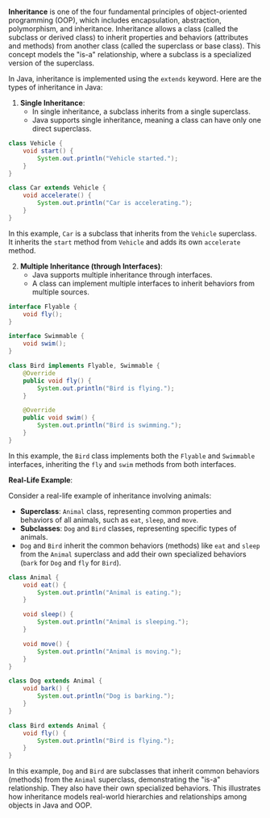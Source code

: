 **Inheritance** is one of the four fundamental principles of object-oriented programming (OOP), which includes encapsulation, abstraction, polymorphism, and inheritance. Inheritance allows a class (called the subclass or derived class) to inherit properties and behaviors (attributes and methods) from another class (called the superclass or base class). This concept models the "is-a" relationship, where a subclass is a specialized version of the superclass.

In Java, inheritance is implemented using the `extends` keyword. Here are the types of inheritance in Java:

1. **Single Inheritance**:
   - In single inheritance, a subclass inherits from a single superclass.
   - Java supports single inheritance, meaning a class can have only one direct superclass.

```java
class Vehicle {
    void start() {
        System.out.println("Vehicle started.");
    }
}

class Car extends Vehicle {
    void accelerate() {
        System.out.println("Car is accelerating.");
    }
}
```

In this example, `Car` is a subclass that inherits from the `Vehicle` superclass. It inherits the `start` method from `Vehicle` and adds its own `accelerate` method.

2. **Multiple Inheritance (through Interfaces)**:
   - Java supports multiple inheritance through interfaces.
   - A class can implement multiple interfaces to inherit behaviors from multiple sources.

```java
interface Flyable {
    void fly();
}

interface Swimmable {
    void swim();
}

class Bird implements Flyable, Swimmable {
    @Override
    public void fly() {
        System.out.println("Bird is flying.");
    }

    @Override
    public void swim() {
        System.out.println("Bird is swimming.");
    }
}
```

In this example, the `Bird` class implements both the `Flyable` and `Swimmable` interfaces, inheriting the `fly` and `swim` methods from both interfaces.

**Real-Life Example**:

Consider a real-life example of inheritance involving animals:

- **Superclass**: `Animal` class, representing common properties and behaviors of all animals, such as `eat`, `sleep`, and `move`.
- **Subclasses**: `Dog` and `Bird` classes, representing specific types of animals.
- `Dog` and `Bird` inherit the common behaviors (methods) like `eat` and `sleep` from the `Animal` superclass and add their own specialized behaviors (`bark` for `Dog` and `fly` for `Bird`).

```java
class Animal {
    void eat() {
        System.out.println("Animal is eating.");
    }

    void sleep() {
        System.out.println("Animal is sleeping.");
    }

    void move() {
        System.out.println("Animal is moving.");
    }
}

class Dog extends Animal {
    void bark() {
        System.out.println("Dog is barking.");
    }
}

class Bird extends Animal {
    void fly() {
        System.out.println("Bird is flying.");
    }
}
```

In this example, `Dog` and `Bird` are subclasses that inherit common behaviors (methods) from the `Animal` superclass, demonstrating the "is-a" relationship. They also have their own specialized behaviors. This illustrates how inheritance models real-world hierarchies and relationships among objects in Java and OOP.